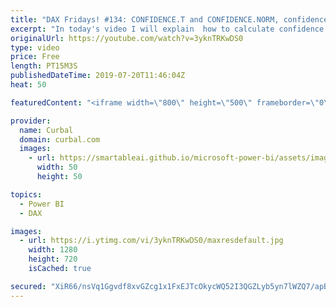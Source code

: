 ```yaml
---
title: "DAX Fridays! #134: CONFIDENCE.T and CONFIDENCE.NORM, confidence intervals with DAX"
excerpt: "In today's video I will explain  how to calculate confidence intervals in power bi and why they are useful. Happy summer! #curbal #powerbi #dax #daxfridays  Get Northwind Dataset: https://www.youtube.com/watch?v=k3NMIlLffrU  Link to DAX Fridays survey: http://bit.ly/2MMM4KK    Here you can download all"
originalUrl: https://youtube.com/watch?v=3yknTRKwDS0
type: video
price: Free
length: PT15M3S
publishedDateTime: 2019-07-20T11:46:04Z
heat: 50

featuredContent: "<iframe width=\"800\" height=\"500\" frameborder=\"0\" src=\"https://www.youtube.com/embed/3yknTRKwDS0\" allow=\"accelerometer; autoplay; encrypted-media; gyroscope; picture-in-picture\" allowfullscreen></iframe>"

provider:
  name: Curbal
  domain: curbal.com
  images:
    - url: https://smartableai.github.io/microsoft-power-bi/assets/images/organizations/curbal.com-50x50.jpg
      width: 50
      height: 50

topics:
  - Power BI
  - DAX

images:
  - url: https://i.ytimg.com/vi/3yknTRKwDS0/maxresdefault.jpg
    width: 1280
    height: 720
    isCached: true

secured: "XiR66/nsVq1Ggvdf8xvGZcg1x1FxEJTcOkycWQ52I3QGZLyb5yn7lWZQ7/apBAzi8xUi7hTJbtUTLJCK00KAVIKB8ttX6R+SYupnIOuaYC9FsZZbb4cYd2rkOPxu3U59UE6BDUHT/XsJ7jT/TC1pDf+FK1ehJrW/oRaQ58R23yKn6SY7uoESXfJEy4WgCNbZgC7zM+iSj+xsp6qGrOR74V0TtENVCc+zjJZdAquNHlGvsHq8RWjqT9wUijF27AUXflR+vNkj0A/RfYQzmuk4wHgYVCLQHRefFYrZBn9ZaVA6B64Jn30blFb2xyKwb0Lj12rO5G0SE0X8nY4hR6HwC9DIwnPavhROsy1dy9jD3dek7x/AIX2paV2eJxUmmNrDWdxu2FTOihdbQmZ9V1cdz6hLCw0A9kZlLs9E1nV3wCQ=;5Nxtj92KURaZs0wc9kehCA=="
---
```


